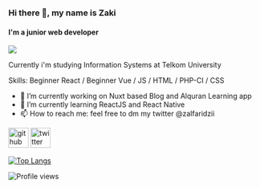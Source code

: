 ### Hi there 👋, my name is Zaki
#### I'm a junior web developer
![](https://camo.githubusercontent.com/8c10bda1467e3b647a160fd60f77f11a379dd3864c1e100524a3f29fb8215c44/68747470733a2f2f692e6962622e636f2f31546a3730724e2f4b61776167756368696b6f2d3139303730382d303030392e6a7067)

Currently i'm studying Information Systems at Telkom University

Skills: Beginner React / Beginner Vue / JS / HTML / PHP-CI / CSS

- 🔭 I’m currently working on Nuxt based Blog and Alquran Learning app 
- 🌱 I’m currently learning ReactJS and React Native 
- 📫 How to reach me: feel free to dm my twitter @zalfaridzii 


[<img src='https://cdn.jsdelivr.net/npm/simple-icons@3.0.1/icons/github.svg' alt='github' height='40'>](https://github.com/zakialfaridzi)  [<img src='https://cdn.jsdelivr.net/npm/simple-icons@3.0.1/icons/twitter.svg' alt='twitter' height='40'>](https://twitter.com/zalfaridzii)  

[![Top Langs](https://github-readme-stats.vercel.app/api/top-langs/?username=zakialfaridzi)](https://github.com/anuraghazra/github-readme-stats)

![Profile views](https://gpvc.arturio.dev/zakialfaridzi)  

